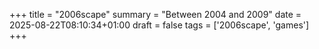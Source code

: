 +++
title = "2006scape"
summary = "Between 2004 and 2009"
date = 2025-08-22T08:10:34+01:00
draft = false
tags = ['2006scape', 'games']
+++
